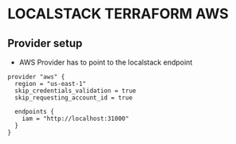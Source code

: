 # LOCALSTACK TERRAFORM AWS

## Provider setup
- AWS Provider has to point to the localstack endpoint
```hcl
provider "aws" {
  region = "us-east-1"
  skip_credentials_validation = true
  skip_requesting_account_id = true

  endpoints {
    iam = "http://localhost:31000"
  }
}
```